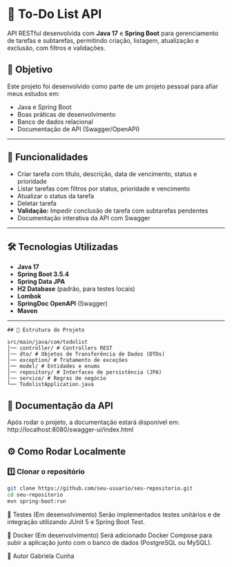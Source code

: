 # 📝 To-Do List API

API RESTful desenvolvida com **Java 17** e **Spring Boot** para gerenciamento de tarefas e subtarefas, permitindo criação, listagem, atualização e exclusão, com filtros e validações.

## 📌 Objetivo
Este projeto foi desenvolvido como parte de um projeto pessoal para afiar meus estudos em:
- Java e Spring Boot
- Boas práticas de desenvolvimento
- Banco de dados relacional
- Documentação de API (Swagger/OpenAPI)

---

## 🚀 Funcionalidades

- Criar tarefa com título, descrição, data de vencimento, status e prioridade
- Listar tarefas com filtros por status, prioridade e vencimento
- Atualizar o status da tarefa
- Deletar tarefa
- **Validação:** Impedir conclusão de tarefa com subtarefas pendentes
- Documentação interativa da API com Swagger

---

## 🛠 Tecnologias Utilizadas

- **Java 17**
- **Spring Boot 3.5.4**
- **Spring Data JPA**
- **H2 Database** (padrão, para testes locais)
- **Lombok**
- **SpringDoc OpenAPI** (Swagger)
- **Maven**

---

```
## 📂 Estrutura do Projeto

src/main/java/com/todolist
│── controller/ # Controllers REST
│── dto/ # Objetos de Transferência de Dados (DTOs)
│── exception/ # Tratamento de exceções
│── model/ # Entidades e enums
│── repository/ # Interfaces de persistência (JPA)
│── service/ # Regras de negócio
└── TodolistApplication.java
```

## 📄 Documentação da API

Após rodar o projeto, a documentação estará disponível em:
http://localhost:8080/swagger-ui/index.html

## ⚙️ Como Rodar Localmente

### 1️⃣ Clonar o repositório
```bash
git clone https://github.com/seu-usuario/seu-repositorio.git
cd seu-repositorio
mvn spring-boot:run
```
🧪 Testes
(Em desenvolvimento)
Serão implementados testes unitários e de integração utilizando JUnit 5 e Spring Boot Test.

🐳 Docker
(Em desenvolvimento)
Será adicionado Docker Compose para subir a aplicação junto com o banco de dados (PostgreSQL ou MySQL).

👤 Autor
Gabriela Cunha

